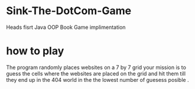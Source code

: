 # Sink-The-DotCom-Game
Heads fisrt Java OOP Book Game implimentation 
# how to play 
The program randomly places websites on a 7 by 7 grid your mission is to guess the cells where the websites are placed on the grid and hit them till they end up in the 404 world in the the lowest number of guesess posible .
